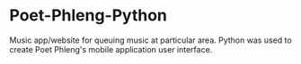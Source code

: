 # Poet-Phleng-Python

Music app/website for queuing music at particular area.
Python was used to create Poet Phleng's mobile application user interface.

